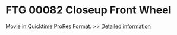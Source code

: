 # FTG 00082 Closeup Front Wheel
Movie in Quicktime ProRes Format.
[>> Detailed information](https://secure.shareit.com/shareit/product.html?productid=300652133&affiliateid=200057808)